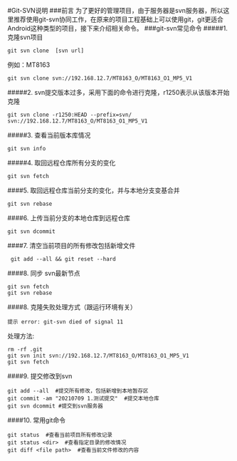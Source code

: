 #Git-SVN说明
###前言
    为了更好的管理项目，由于服务器是svn服务器，所以这里推荐使用git-svn协同工作，在原来的项目工程基础上可以使用git，git更适合Android这种类型的项目，接下来介绍相关命令。
###git-svn常见命令
#####1. 克隆svn项目
```shell
git svn clone  [svn url]
```
例如：MT8163
``` shell
git svn clone svn://192.168.12.7/MT8163_O/MT8163_O1_MP5_V1
```
#####2. svn提交版本过多，采用下面的命令进行克隆，r1250表示从该版本开始克隆
``` shell
git svn clone -r1250:HEAD --prefix=svn/ svn://192.168.12.7/MT8163_O/MT8163_O1_MP5_V1
```
#####3. 查看当前版本库情况
``` shell
git svn info
```
#####4. 取回远程仓库所有分支的变化
``` shell
git svn fetch
```
####5. 取回远程仓库当前分支的变化，并与本地分支变基合并
``` shell
git svn rebase
```
####6. 上传当前分支的本地仓库到远程仓库
``` shell
git svn dcommit
```
####7. 清空当前项目的所有修改包括新增文件
``` shell
 git add --all && git reset --hard
```
####8. 同步 svn最新节点
``` shell
git svn fetch
git svn rebase
```
####8. 克隆失败处理方式（跟运行环境有关）
```
提示 error: git-svn died of signal 11
```
处理方法:
``` shell
rm -rf .git
git svn init svn://192.168.12.7/MT8163_O/MT8163_O1_MP5_V1
git svn fetch
```
####9. 提交修改到svn
``` shell
git add --all  #提交所有修改，包括新增到本地暂存区
git commit -am "20210709 1.测试提交"  #提交本地仓库
git svn dcommit #提交到svn服务器
```
####10. 常用git命令
``` shell
git status  #查看当前项目所有修改记录
git status <dir>  #查看指定目录的修改情况
git diff <file path>  #查看当前文件修改的内容
```
